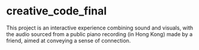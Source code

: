 # creative_code_final
This project is an interactive experience combining sound and visuals, with the audio sourced from a public piano recording (in Hong Kong) made by a friend, aimed at conveying a sense of connection.
